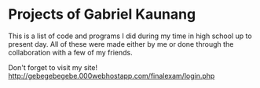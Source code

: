 # Projects of Gabriel Kaunang
This is a list of code and programs I did during my time 
in high school up to present day. All of these were made 
either by me or done through the collaboration with a few 
of my friends.

Don't forget to visit my site!
http://gebegebegebe.000webhostapp.com/finalexam/login.php
